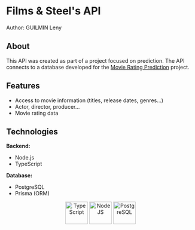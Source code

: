 # Films & Steel's API
Author: GUILMIN Leny 

## About
This API was created as part of a project focused on prediction.
The API connects to a database developed for the [Movie Rating Prediction](https://github.com/Hippolyte-LePallec/Movie-Rating-prediction) project.

## Features
- Access to movie information (titles, release dates, genres...)
- Actor, director, producer...
- Movie rating data

## Technologies
**Backend:**
- Node.js
- TypeScript

**Database:**
- PostgreSQL 
- Prisma (ORM)

<p align="center">
  <img src="https://cdn.jsdelivr.net/gh/devicons/devicon/icons/typescript/typescript-original.svg" alt="TypeScript" width="60" height="60"/>
  <img src="https://cdn.jsdelivr.net/gh/devicons/devicon/icons/nodejs/nodejs-original.svg" alt="NodeJS" width="60" height="60"/> 
  <img src="https://cdn.jsdelivr.net/gh/devicons/devicon/icons/postgresql/postgresql-original.svg" alt="PostgreSQL" width="60" height="60"/>
</p>

